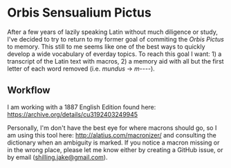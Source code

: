 
# Orbis Sensualium Pictus

After a few years of lazily speaking Latin without much diligence or study, I've decided to try to return to my former goal of commiting the *Orbis Pictus* to memory. This still to me seems like one of the best ways to quickly develop a wide vocabulary of everday topics. To reach this goal I want: 1) a transcript of the Latin text with macros, 2) a memory aid with all but the first letter of each word removed (i.e. *mundus* -> *m----*).

## Workflow

I am working with a 1887 English Edition found here: https://archive.org/details/cu3192403249945

Personally, I'm don't have the best eye for where macrons should go, so I am using this tool here: http://alatius.com/macronizer/ and consulting the dictionary when an ambiguity is marked. If you notice a macron missing or in the wrong place, please let me know either by creating a GitHub issue, or by email (shilling.jake@gmail.com).
